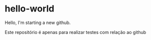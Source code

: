 # hello-world


Hello, I'm starting a new github.

Este repositório é apenas para realizar testes com relação ao github
